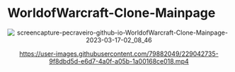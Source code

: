 # WorldofWarcraft-Clone-Mainpage

<div align="center">


![screencapture-pecraveiro-github-io-WorldofWarcraft-Clone-Mainpage-2023-03-17-02_08_46](https://user-images.githubusercontent.com/79882049/225826336-48daa1e4-efbb-4288-9004-5b8d81e64430.png)


</div>

<div align="center">




https://user-images.githubusercontent.com/79882049/229042735-9f8dbd5d-e6d7-4a0f-a05b-1a00168ce018.mp4




</div>
